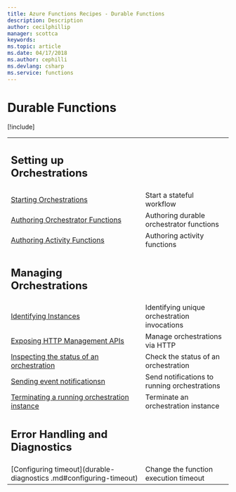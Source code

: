 ```yaml
---
title: Azure Functions Recipes - Durable Functions
description: Description
author: cecilphillip
manager: scottca
keywords:
ms.topic: article
ms.date: 04/17/2018
ms.author: cephilli
ms.devlang: csharp
ms.service: functions
---
```


# Durable Functions

[!include[](../includes/header.md)]

| | |
|---|---|
|<h2>Setting up Orchestrations</h2> | |
[Starting Orchestrations](durable-setup.md#starting-orchestrations) | Start a stateful workflow
[Authoring Orchestrator Functions](durable-setup.md#authoring-orchestrator-functions) | Authoring durable orchestrator functions
[Authoring Activity Functions](durable-setup.md#authoring-activity-functions) | Authoring activity functions
|<h2>Managing Orchestrations</h2> | |
[Identifying Instances](durable-manage-orchestrations.md#identifying-instances) | Identifying unique orchestration invocations
[Exposing HTTP Management APIs](durable-manage-orchestrations.md#exposing-http-management-apis) | Manage orchestrations via HTTP
[Inspecting the status of an orchestration](durable-manage-orchestrations.md#inspecting-the-status-of-an-orchestration) | Check the status of an orchestration
[Sending event notificationsn](durable-manage-orchestrations.md#sending-event-notifications) | Send notifications to running orchestrations
[Terminating a running orchestration instance](durable-manage-orchestrations.md#terminating-a-running-orchestration-instance) | Terminate an orchestration instance
|<h2>Error Handling and Diagnostics</h2> | |
[Configuring timeout](durable-diagnostics .md#configuring-timeout) | Change the function execution timeout
